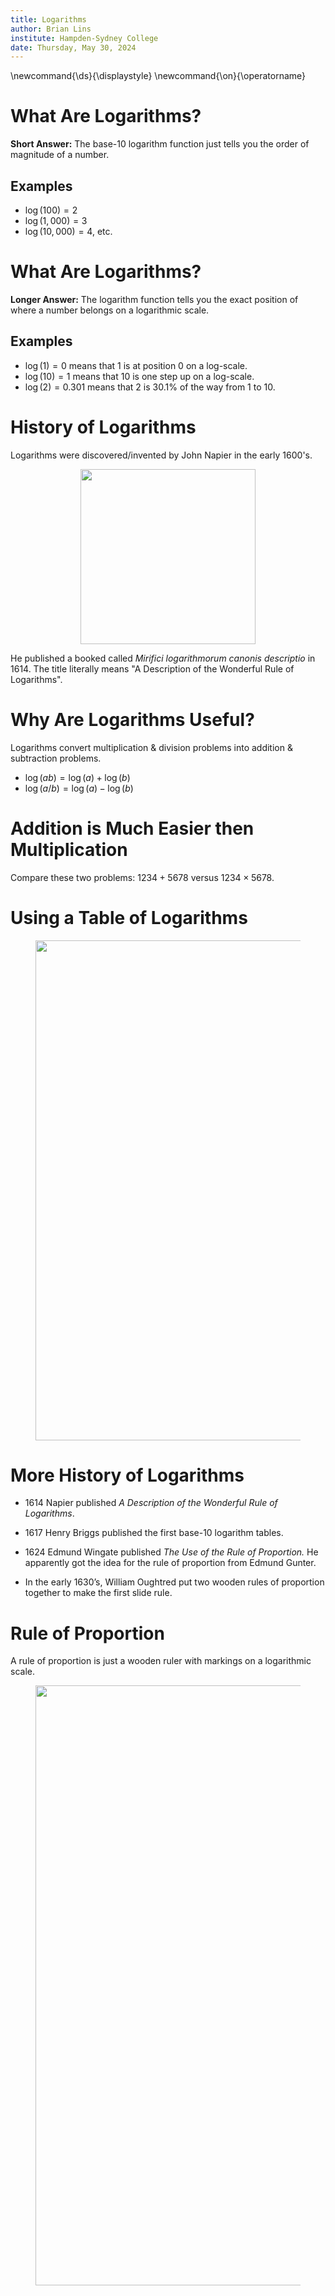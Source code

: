 ```yaml
---
title: Logarithms
author: Brian Lins
institute: Hampden-Sydney College 
date: Thursday, May 30, 2024
---
```


\newcommand{\ds}{\displaystyle}
\newcommand{\on}{\operatorname}

<style>
.bordered {
    border: 1px solid black;
    border-collapse: collapse;


    & th {
        text-align: center;
        border: 1px solid black;
        border-collapse: collapse;
        padding: 10px;
        background-color: lightgray;
        color: black;
    }

    & td {
        text-align: center;
        border: 1px solid black;
        border-collapse: collapse;
        padding: 10px;
    }
}

.Theorem {
  border-radius: 10px;
  background-color: #eee;
  padding: 5px 10px 5px 10px;
  margin-bottom: 16px;
  border: 1px solid #333;
}
</style>


<!--
NOTE: USE THE FOLLOWING COMMAND TO COMPILE THESE SLIDES:
pandoc -s -t slidy day1slides.md -o day1slides.html
-->

# What Are Logarithms?

**Short Answer:** The base-10 logarithm function just tells you the order of magnitude of a number.  

## Examples

* $\log(100) = 2$
* $\log(1{,}000) = 3$
* $\log(10{,}000) = 4$, etc. 

# What Are Logarithms?

**Longer Answer:** The logarithm function tells you the exact position of where a number belongs on a logarithmic scale. 

## Examples

* $\log(1) = 0$ means that 1 is at position 0 on a log-scale.
* $\log(10) = 1$ means that 10 is one step up on a log-scale. 
* $\log(2) = 0.301$ means that 2 is 30.1% of the way from 1 to 10.  

# History of Logarithms

Logarithms were discovered/invented by John Napier in the early 1600's. 

<center>
<figure>
<img src="https://upload.wikimedia.org/wikipedia/commons/e/e3/John_Napier.jpg" width=280></img>
</figure>
</center>

He published a booked called *Mirifici logarithmorum canonis descriptio* in 1614.  The title literally means "A Description of the Wonderful Rule of Logarithms".  

# Why Are Logarithms Useful?  

Logarithms convert multiplication & division problems into addition & subtraction problems.  

* $\log(ab) = \log(a) + \log(b)$
* $\log(a/b) = \log(a) - \log(b)$

# Addition is Much Easier then Multiplication

Compare these two problems: $1234 + 5678$ versus $1234 \times 5678$. 

# Using a Table of Logarithms

<center>
<figure>
<img src="http://physicsacademy.weebly.com/uploads/4/3/2/3/4323604/9440368.jpg" width=800></img>
</figure>
</center>


# More History of Logarithms

* 1614 Napier published *A Description of the Wonderful Rule of Logarithms*.

* 1617 Henry Briggs published the first base-10 logarithm tables. 

* 1624 Edmund Wingate published *The Use of the Rule of Proportion.* 
He apparently got the idea for the rule of proportion from Edmund Gunter.

* In the early 1630’s, William Oughtred put two wooden rules of proportion together to make the first slide rule.

# Rule of Proportion 

A rule of proportion is just a wooden ruler with markings on a logarithmic scale.  


<center>
<figure>
<img src="https://www.nzeldes.com/HOC/images/Gunter02.jpg" width=960></img>
</figure>
</center>



<br>
<br>
<br>
<br>
<br>
<br>
<br>
<br>
